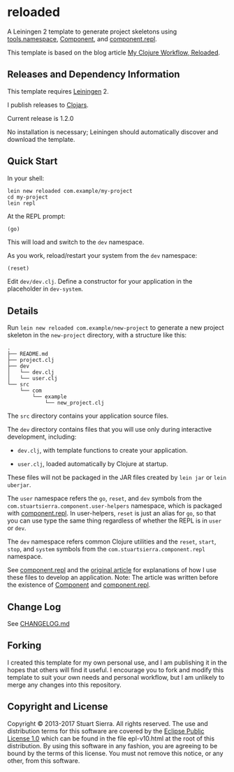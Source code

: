 # reloaded

A Leiningen 2 template to generate project skeletons using
[tools.namespace], [Component], and [component.repl].

This template is based on the blog article [My Clojure Workflow, Reloaded].


[tools.namespace]: https://github.com/clojure/tools.namespace
[Component]: https://github.com/stuartsierra/component
[component.repl]: https://github.com/stuartsierra/component.repl
[My Clojure Workflow, Reloaded]: http://thinkrelevance.com/blog/2013/06/04/clojure-workflow-reloaded


## Releases and Dependency Information

This template requires [Leiningen] 2.

I publish releases to [Clojars].

Current release is 1.2.0

No installation is necessary; Leiningen should automatically discover
and download the template.

[Leiningen]: http://leiningen.org/
[Clojars]: http://clojars.org/


## Quick Start

In your shell:

```shell
lein new reloaded com.example/my-project
cd my-project
lein repl
```

At the REPL prompt:

```clojure
(go)
```

This will load and switch to the `dev` namespace.

As you work, reload/restart your system from the `dev` namespace:

```
(reset)
```

Edit `dev/dev.clj`. Define a constructor for your application in the
placeholder in `dev-system`.


## Details

Run `lein new reloaded com.example/new-project` to generate a new
project skeleton in the `new-project` directory, with a structure like
this:

    .
    ├── README.md
    ├── project.clj
    ├── dev
    │   └── dev.clj
    │   └── user.clj
    └── src
        └── com
            └── example
                └── new_project.clj

The `src` directory contains your application source files.

The `dev` directory contains files that you will use only during
interactive development, including:

 * `dev.clj`, with template functions to create your application.

 * `user.clj`, loaded automatically by Clojure at startup.

These files will not be packaged in the JAR files created by `lein
jar` or `lein uberjar`.

The `user` namespace refers the `go`, `reset`, and `dev` symbols from
the `com.stuartsierra.component.user-helpers` namespace, which is
packaged with [component.repl]. In user-helpers, `reset` is just an
alias for `go`, so that you can use type the same thing regardless of
whether the REPL is in `user` or `dev`.

The `dev` namespace refers common Clojure utilities and the `reset`,
`start`, `stop`, and `system` symbols from the
`com.stuartsierra.component.repl` namespace.


See [component.repl] and the [original article] for explanations of
how I use these files to develop an application. Note: The article was
written before the existence of [Component] and [component.repl].

[original article]: http://thinkrelevance.com/blog/2013/06/04/clojure-workflow-reloaded


## Change Log

See [CHANGELOG.md](CHANGELOG.md)


## Forking

I created this template for my own personal use, and I am publishing
it in the hopes that others will find it useful. I encourage you to
fork and modify this template to suit your own needs and personal
workflow, but I am unlikely to merge any changes into this repository.


## Copyright and License

Copyright © 2013-2017 Stuart Sierra. All rights reserved. The use and
distribution terms for this software are covered by the
[Eclipse Public License 1.0] which can be found in the file
epl-v10.html at the root of this distribution. By using this software
in any fashion, you are agreeing to be bound by the terms of this
license. You must not remove this notice, or any other, from this
software.

[Eclipse Public License 1.0]: http://opensource.org/licenses/eclipse-1.0.php
